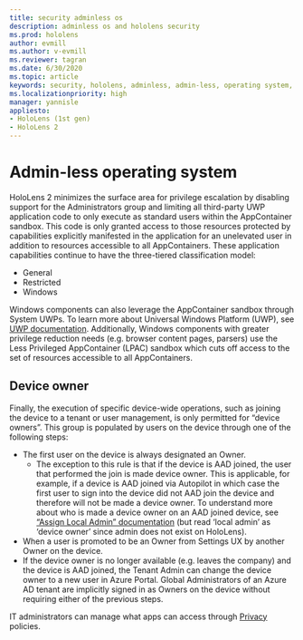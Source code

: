 ```yaml
---
title: security adminless os
description: adminless os and hololens security
ms.prod: hololens
author: evmill
ms.author: v-evmill
ms.reviewer: tagran
ms.date: 6/30/2020
ms.topic: article
keywords: security, hololens, adminless, admin-less, operating system, admin-less operating system, admin os, admin-less os, hololens 2, hololens2 security, 
ms.localizationpriority: high
manager: yannisle
appliesto:
- HoloLens (1st gen)
- HoloLens 2
---
```


# Admin-less operating system

HoloLens 2 minimizes the surface area for privilege escalation by disabling support for the Administrators group and limiting all third-party UWP application code to only execute as standard users within the AppContainer sandbox. This code is only granted access to those resources protected by capabilities explicitly manifested in the application for an unelevated user in addition to resources accessible to all AppContainers.
These application capabilities continue to have the three-tiered classification model:
  * General
  * Restricted
  * Windows

Windows components can also leverage the AppContainer sandbox through System UWPs. To learn more about Universal Windows Platform (UWP), see [UWP documentation](https://docs.microsoft.com/windows/uwp/). Additionally, Windows components with greater privilege reduction needs (e.g. browser content pages, parsers) use the Less Privileged AppContainer (LPAC) sandbox which cuts off access to the set of resources accessible to all AppContainers.

## Device owner

Finally, the execution of specific device-wide operations, such as joining the device to a tenant or user management, is only permitted for “device owners”. This group is populated by users on the device through one of the following steps:
  * The first user on the device is always designated an Owner. 
    * The exception to this rule is that if the device is AAD joined, the user that performed the join is made device owner. This is applicable, for example, if a device is AAD joined via Autopilot in which case the first user to sign into the device did not AAD join the device and therefore will not be made a device owner. To understand more about who is made a device owner on an AAD joined device, see [“Assign Local Admin” documentation](https://docs.microsoft.com/azure/active-directory/devices/assign-local-admin) (but read ‘local admin’ as ‘device owner’ since admin does not exist on HoloLens).
  * When a user is promoted to be an Owner from Settings UX by another Owner on the device.
  * If the device owner is no longer available (e.g. leaves the company) and the device is AAD joined, the Tenant Admin can change the device owner to a new user in Azure Portal.
Global Administrators of an Azure AD tenant are implicitly signed in as Owners on the device without requiring either of the previous steps. 

IT administrators can manage what apps can access through [Privacy](https://docs.microsoft.com/windows/client-management/mdm/policy-csp-privacy) policies. 
